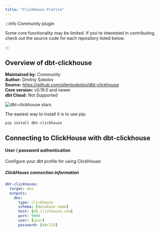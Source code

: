 ```yaml
---
title: "ClickHouse Profile"
---
```


:::info Community plugin

Some core functionality may be limited. If you're interested in contributing, check out the source code for each repository listed below.

:::

## Overview of dbt-clickhouse
**Maintained by:** Community      
**Author:** Dmitriy Sokolov    
**Source:** https://github.com/silentsokolov/dbt-clickhouse    
**Core version:** v0.19.0 and newer    
**dbt Cloud:** Not Supported    

![dbt-clickhouse stars](https://img.shields.io/github/stars/silentsokolov/dbt-clickhouse?style=for-the-badge)

The easiest way to install it is to use pip:

    pip install dbt-clickhouse

## Connecting to ClickHouse with **dbt-clickhouse**

#### User / password authentication

Configure your dbt profile for using ClickHouse:

##### ClickHouse connection information
<File name='profiles.yml'>

```yaml
dbt-clickhouse:
  target: dev
  outputs:
    dev:
      type: clickhouse
      schema: [database name]
      host: [db.clickhouse.com]
      port: 9000
      user: [user]
      password: [abc123]
```

</File>
